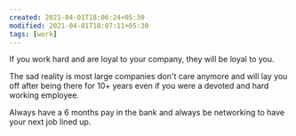 ```yaml
---
created: 2021-04-01T18:06:24+05:30
modified: 2021-04-01T18:07:11+05:30
tags: [work]
---
```


 If you work hard and are loyal to your company, they will be loyal to you. 

The sad reality is most large companies don't care anymore and will lay you off after being there for 10+ years even if you were a devoted and hard working employee.

Always have a 6 months pay in the bank and always be networking to have your next job lined up. 
